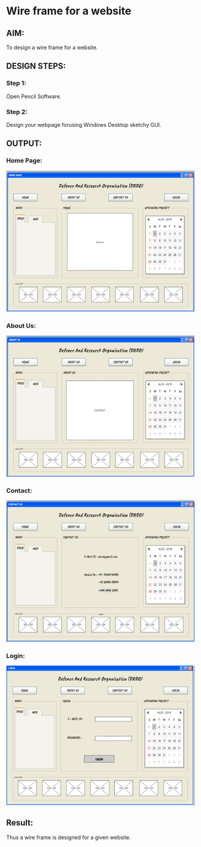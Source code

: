 # Wire frame for a website

## AIM:
To design a wire frame for a website.

## DESIGN STEPS:

### Step 1:
Open Pencil Software.

### Step 2:
Design your webpage forusing Windows Desktop sketchy GUI.

## OUTPUT:
### Home Page:
![home](home.jpg)
### About Us:
![about](about.jpg)
### Contact:
![contact](contact.jpg)
### Login:
![login](login.jpg)
## Result:
Thus a wire frame is designed for a given website.
